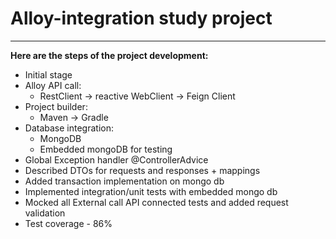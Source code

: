 # Alloy-integration study project

___

**Here are the steps of the project development:**

* Initial stage
* Alloy API call:
  * RestClient -> reactive WebClient ->  Feign Client
* Project builder:
  * Maven -> Gradle
* Database integration:
  * MongoDB
  * Embedded mongoDB for testing
* Global Exception handler @ControllerAdvice
* Described DTOs for requests and responses + mappings
* Added transaction implementation on mongo db
* Implemented integration/unit tests with embedded mongo db
* Mocked all External call API connected tests and added request validation
* Test coverage - 86%